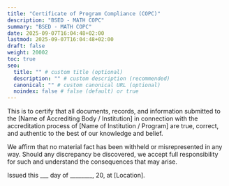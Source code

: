 ```yaml
---
title: "Certificate of Program Compliance (COPC)"
description: "BSED - MATH COPC"
summary: "BSED - MATH COPC"
date: 2025-09-07T16:04:48+02:00
lastmod: 2025-09-07T16:04:48+02:00
draft: false
weight: 20002
toc: true
seo:
  title: "" # custom title (optional)
  description: "" # custom description (recommended)
  canonical: "" # custom canonical URL (optional)
  noindex: false # false (default) or true
---
```


This is to certify that all documents, records, and information submitted to the [Name of Accrediting Body / Institution] in connection with the accreditation process of [Name of Institution / Program] are true, correct, and authentic to the best of our knowledge and belief.

We affirm that no material fact has been withheld or misrepresented in any way. Should any discrepancy be discovered, we accept full responsibility for such and understand the consequences that may arise.

Issued this ___ day of ________, 20, at [Location].
